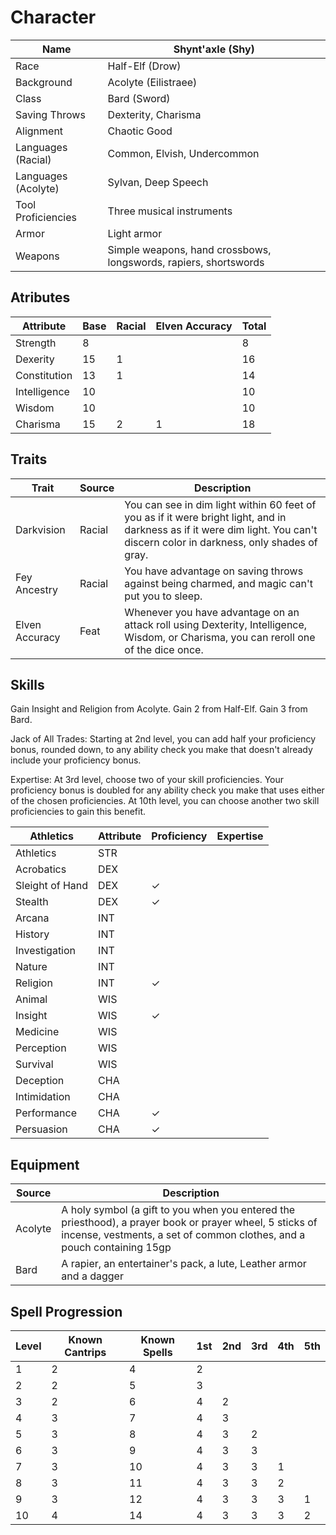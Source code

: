 #   Character

| Name | Shynt'axle (Shy) |
| -------- | ------- |
| Race | Half-Elf (Drow) |
| Background | Acolyte (Eilistraee) |
| Class | Bard (Sword) |
| Saving Throws | Dexterity, Charisma |
| Alignment | Chaotic Good | 
| Languages (Racial) | Common, Elvish, Undercommon |
| Languages (Acolyte) | Sylvan, Deep Speech  |
| Tool Proficiencies | Three musical instruments |
| Armor | Light armor |
| Weapons | Simple weapons, hand crossbows, longswords, rapiers, shortswords |

## Atributes

| Attribute | Base | Racial | Elven Accuracy | Total |
| -- | -- | -- | -- | -- |
| Strength | 8 |  |   | 8 | 
| Dexerity | 15 | 1 |  | 16 | 
| Constitution | 13 | 1 |  | 14 | 
| Intelligence | 10 |  |  | 10 | 
| Wisdom | 10 | |  | 10 | 
| Charisma | 15 | 2 | 1 | 18 | 


## Traits

Trait | Source | Description |
| --- | ------ | ----------- |
| Darkvision | Racial | You can see in dim light within 60 feet of you as if it were bright light, and in darkness as if it were dim light. You can't discern color in darkness, only shades of gray. |
Fey Ancestry | Racial | You have advantage on saving throws against being charmed, and magic can't put you to sleep. |
|Elven Accuracy | Feat | Whenever you have advantage on an attack roll using Dexterity, Intelligence, Wisdom, or Charisma, you can reroll one of the dice once. |


## Skills

Gain Insight and Religion from Acolyte.
Gain 2 from Half-Elf.
Gain 3 from Bard.

Jack of All Trades: Starting at 2nd level, you can add half your proficiency bonus, rounded down, to any ability check you make that doesn't already include your proficiency bonus.

Expertise: At 3rd level, choose two of your skill proficiencies. Your proficiency bonus is doubled for any ability check you make that uses either of the chosen proficiencies. At 10th level, you can choose another two skill proficiencies to gain this benefit.

| Athletics | Attribute | Proficiency | Expertise | 
| --- | -- | -- | --  |
| Athletics | STR |  |  |
| Acrobatics | DEX |   |
| Sleight of Hand | DEX | ✓  |  |
| Stealth | DEX |  ✓ |  |
| Arcana | INT |  |  |
| History | INT |  |  |
| Investigation | INT |  |  |
| Nature | INT |  |
| Religion | INT | ✓  |  |
| Animal | WIS |  |  |
| Insight | WIS | ✓ |  |
| Medicine | WIS |  |  |
| Perception | WIS |  |  |
| Survival | WIS |  |  |
| Deception | CHA |  |  |
| Intimidation | CHA |  |  |
| Performance | CHA | ✓  |  |
| Persuasion | CHA | ✓ |  |


## Equipment

| Source | Description |
| --- | -- |
| Acolyte | A holy symbol (a gift to you when you entered the priesthood), a prayer book or prayer wheel, 5 sticks of incense, vestments, a set of common clothes, and a pouch containing 15gp |
| Bard | A rapier, an entertainer's pack, a lute, Leather armor and a dagger |


## Spell Progression

| Level | Known Cantrips | Known Spells |	1st	| 2nd |	3rd	| 4th	| 5th |
| ----- | ------- | ------- | ------- | ------- | ------- | ------- | ------- | 
| 1 | 2 | 4 | 2 | | | | |
| 2 | 2 | 5 | 3 | | | | |
| 3 | 2 | 6 | 4 | 2 | | | |
| 4 | 3 | 7 | 4 | 3 | | | |
| 5 | 3 | 8 | 4 | 3 | 2 | | |
| 6 | 3 | 9 | 4 | 3 | 3 | | |
| 7 | 3 | 10 | 4 | 3 | 3 | 1 | |
| 8 | 3 | 11 | 4 | 3 | 3 | 2 | |
| 9 | 3 | 12 | 4 | 3 | 3 | 3 | 1 |
| 10 | 4 | 14 | 4 | 3 | 3 | 3 | 2 |

